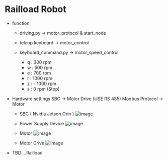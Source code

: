 # Railload Robot

* function
  * driving.py -> motor_protocol & start_node
  
  * teleop.keyboard -> motor_control
  
  * keyboard_command.py -> motor_speed_control
    - q : 300 rpm
    - w : 500 rpm
    - e : 700 rpm
    - r : 1000 rpm
    - z : - 1000 rpm
    - s : 0 rpm (Stop)

* Hardware settings 
SBC -> Motor Drive (USE RS 485) Modbus Protocol -> Motor 

  * SBC ( Nvidia Jetson Orin )
![image](https://user-images.githubusercontent.com/77741178/224618275-10c6d570-fa22-433d-9831-7383f32426c2.png)

   * Power Supply Device
![image](https://user-images.githubusercontent.com/77741178/224618244-44db1496-8302-4cf3-af5c-9057796d6f1b.png)

   * Motor
![image](https://user-images.githubusercontent.com/77741178/224618255-6d390bf3-1917-4afb-940e-30888b9c135a.png)   

   * Motor Drive
![image](https://user-images.githubusercontent.com/77741178/224618265-b069b8f8-3a3d-48df-b604-611ab070acca.png)


- TBD ...Railload
